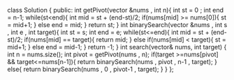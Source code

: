 class Solution {
public:
int getPivot(vector<int> &nums , int n){
int st = 0 ;
int end = n-1;
while(st<end){
int mid = st + (end-st)/2;
if(nums[mid] >= nums[0]){
st = mid+1;
}
else end = mid;
}
return st;
}
int binarySearch(vector<int> &nums , int s , int e , int target){
int st = s;
int end = e;
while(st<=end){
int mid = st + (end-st)/2;
if(nums[mid] == target){
return mid;
}
else if(nums[mid] < target){
st = mid+1;
}
else end = mid-1;
}
return -1;
}
int search(vector<int>& nums, int target) {
int n = nums.size();
int pivot = getPivot(nums , n);
if(target >=nums[pivot] && target<=nums[n-1]){
return binarySearch(nums , pivot , n-1 , target);
}
else{
return  binarySearch(nums , 0 , pivot-1 , target);
}
}
};